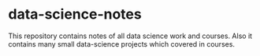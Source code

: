 # data-science-notes
This repository contains notes of all data science work and courses. Also it contains many small data-science projects which covered in courses.
